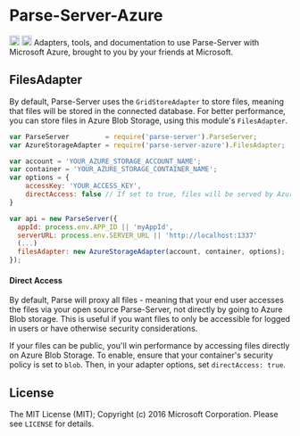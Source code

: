# Parse-Server-Azure
<a href="https://www.npmjs.com/package/parse-server-azure"><img src="https://badge.fury.io/js/parse-server-azure.svg" alt="npm version" height="18"></a> <a href="https://david-dm.org/felixrieseberg/parse-server-azure"><img src="https://david-dm.org/felixrieseberg/parse-server-azure.svg" alt="dependencies" height="18px"></a> Adapters, tools, and documentation to use Parse-Server with Microsoft Azure, brought to you by your friends at Microsoft.

## FilesAdapter
By default, Parse-Server uses the `GridStoreAdapter` to store files, meaning that files will be stored in the connected database. For better performance, you can store files in Azure Blob Storage, using this module's `FilesAdapter`.

```js
var ParseServer         = require('parse-server').ParseServer;
var AzureStorageAdapter = require('parse-server-azure').FilesAdapter;

var account = 'YOUR_AZURE_STORAGE_ACCOUNT_NAME';
var container = 'YOUR_AZURE_STORAGE_CONTAINER_NAME';
var options = {
    accessKey: 'YOUR_ACCESS_KEY',
    directAccess: false // If set to true, files will be served by Azure Blob Storage directly
}

var api = new ParseServer({
  appId: process.env.APP_ID || 'myAppId',
  serverURL: process.env.SERVER_URL || 'http://localhost:1337'
  (...)
  filesAdapter: new AzureStorageAdapter(account, container, options);
});
```

#### Direct Access
By default, Parse will proxy all files - meaning that your end user accesses the files via your open source Parse-Server, not directly by going to Azure Blob storage. This is useful if you want files to only be accessible for logged in users or have otherwise security considerations.

If your files can be public, you'll win performance by accessing files directly on Azure Blob Storage. To enable, ensure that your container's security policy is set to `blob`. Then, in your adapter options, set `directAccess: true`.

## License
The MIT License (MIT); Copyright (c) 2016 Microsoft Corporation. Please see `LICENSE` for details.
